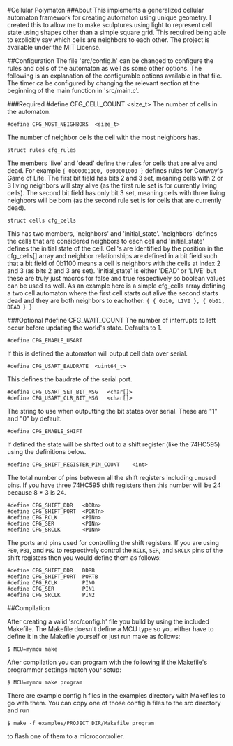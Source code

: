 #Cellular Polymaton
##About
This implements a generalized cellular automaton framework for creating
automaton using unique geometry.  I created this to allow me to make sculptures using light to represent cell state using shapes other than a
simple square grid.  This required being able to explicitly say which
cells are neighbors to each other.  The project is available under the MIT
License.

##Configuration
The file 'src/config.h' can be changed to configure the rules and cells
of the automaton as well as some other options.  The following is an
explanation of the configurable options available in that file.  The timer
ca be configured by changing the relevant section at the beginning of
the main function in 'src/main.c'.

###Required
	#define	CFG_CELL_COUNT	<size_t>
The number of cells in the automaton.

	#define CFG_MOST_NEIGHBORS	<size_t>
The number of neighbor cells the cell with the most neighbors has.

	struct rules cfg_rules
The members 'live' and 'dead' define the rules for cells that are
alive and dead.  For example `{ 0b00001100, 0b00001000 }`
defines rules for Conway's Game of Life.  The first bit field
has bits 2 and 3 set, meaning cells with 2 or 3 living neighbors
will stay alive (as the first rule set is for currently living
cells).  The second bit field has only bit 3 set, meaning cells
with three living neighbors will be born (as the second rule set is
for cells that are currently dead).

	struct cells cfg_cells
This has two members, 'neighbors' and 'initial\_state'.  'neighbors'
defines the cells that are considered neighbors to each cell and
'initial\_state' defines the initial state of the cell.  Cell's are
identified by the position in the cfg\_cells[] array and neighbor
relationships are defined in a bit field such that a bit field of 
0b1100 means a cell is neighbors with the cells at index 2 and 3 (as bits
2 and 3 are set).  'initial\_state' is either 'DEAD' or 'LIVE' but these
are truly just macros for false and true respectively so boolean values
can be used as well.  As an example here is a simple cfg\_cells array
defining a two cell automaton where the first cell starts out alive
the second starts dead and they are both neighbors to eachother:
	`{
		{ 0b10, LIVE },
		{ 0b01, DEAD }
	}`

###Optional
	#define	CFG_WAIT_COUNT <int>
The number of interrupts to left occur before updating the world's state.
Defaults to 1.

	#define CFG_ENABLE_USART
If this is defined the automaton will output cell data over serial.

	#define	CFG_USART_BAUDRATE	<uint64_t>
This defines the baudrate of the serial port.

	#define	CFG_USART_SET_BIT_MSG	<char[]>
	#define	CFG_USART_CLR_BIT_MSG	<char[]>
The string to use when outputting the bit states over serial.  These are
"1" and "0" by default.

	#define CFG_ENABLE_SHIFT
If defined the state will be shifted out to a shift register (like the
74HC595) using the definitions below.

	#define CFG_SHIFT_REGISTER_PIN_COUNT	<int>
The total number of pins between all the shift registers including unused
pins.  If you have three 74HC595 shift registers then this number will be
24 because 8 * 3 is 24.

	#define	CFG_SHIFT_DDR	<DDRn>
	#define	CFG_SHIFT_PORT	<PORTn>
	#define	CFG_RCLK		<PINn>
	#define	CFG_SER			<PINn>
	#define	CFG_SRCLK		<PINn>
The ports and pins used for controlling the shift registers. If you are
using `PB0`, `PB1`, and `PB2` to respectively control the `RCLK`, `SER`,
and `SRCLK` pins of the shift registers then you would define them as
follows:

	#define	CFG_SHIFT_DDR	DDRB
	#define	CFG_SHIFT_PORT	PORTB
	#define	CFG_RCLK		PIN0
	#define	CFG_SER			PIN1
	#define	CFG_SRCLK		PIN2

##Compilation

After creating a valid 'src/config.h' file you build by using the included
Makefile.  The Makefile doesn't define a MCU type so you either have to
define it in the Makefile yourself or just run make as follows:

	$ MCU=mymcu make

After compilation you can program with the following if the Makefile's
programmer settings match your setup:

	$ MCU=mymcu make program

There are example config.h files in the examples directory with Makefiles
to go with them.  You can copy one of those config.h files to the src
directory and run

	$ make -f examples/PROJECT_DIR/Makefile program

to flash one of them to a microcontroller.
